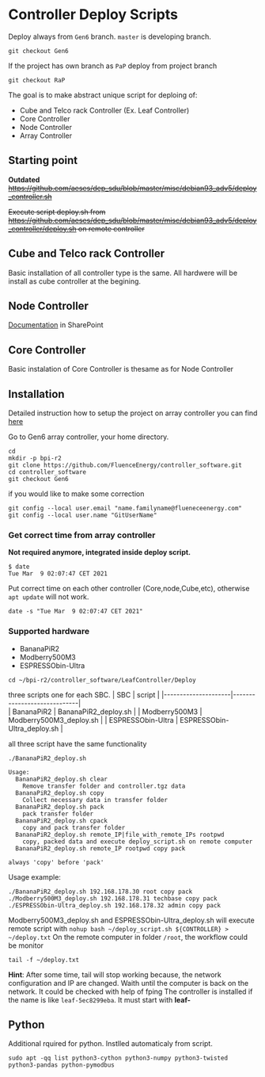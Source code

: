 # Controller Deploy Scripts

Deploy always from ```Gen6``` branch. ```master``` is developing branch.
```
git checkout Gen6
```
If the project has own branch as ```PaP``` deploy from project branch
```
git checkout RaP
```

The goal is to make abstract unique script for deploing of:
- Cube and Telco rack Controller  (Ex. Leaf Controller)
- Core Controller 
- Node Controller
- Array Controller


## Starting point

__Outdated__
~~https://github.com/aeses/dep_sdu/blob/master/misc/debian93_adv5/deploy_controller.sh~~

~~Execute script deploy.sh from
https://github.com/aeses/dep_sdu/blob/master/misc/debian93_adv5/deploy_controller/deploy.sh
on remote controller~~

## Cube and Telco rack Controller

Basic installation of all controller type is the same. All hardwere will be install as cube controller at the begining.

## Node Controller

[Documentation](https://fluenceenergy.atlassian.net/wiki/spaces/APD/pages/946798632/Node+Controller+Configuration+Advancion+5) in SharePoint

## Core Controller

Basic instalation of Core Controller is thesame as for Node Controller

## Installation

Detailed instruction how to setup the project on array controller you can find [here](./doc/ProjectSetup.md)

Go to Gen6 array controller, your home directory.
```
cd
mkdir -p bpi-r2
git clone https://github.com/FluenceEnergy/controller_software.git
cd controller_software
git checkout Gen6
```
if you would like to make some correction
```
git config --local user.email "name.familyname@flueneceenergy.com"
git config --local user.name "GitUserName"
```

### Get correct time from array controller
__Not required anymore, integrated inside deploy script.__
```
$ date
Tue Mar  9 02:07:47 CET 2021
```
Put correct time on each other controller (Core,node,Cube,etc), otherwise ```apt update``` will not work.
```
date -s "Tue Mar  9 02:07:47 CET 2021"
```

### Supported hardware
- BananaPiR2
- Modberry500M3
- ESPRESSObin-Ultra

```
cd ~/bpi-r2/controller_software/LeafController/Deploy
```
three scripts one for each SBC.
| SBC                 | script                      |
|---------------------|-----------------------------|      
| BananaPiR2          | BananaPiR2_deploy.sh        |
| Modberry500M3       | Modberry500M3_deploy.sh     |
| ESPRESSObin-Ultra   | ESPRESSObin-Ultra_deploy.sh |

all three script have the same functionality
```
./BananaPiR2_deploy.sh

Usage:
  BananaPiR2_deploy.sh clear
    Remove transfer folder and controller.tgz data
  BananaPiR2_deploy.sh copy
    Collect necessary data in transfer folder
  BananaPiR2_deploy.sh pack
    pack transfer folder
  BananaPiR2_deploy.sh cpack
    copy and pack transfer folder
  BananaPiR2_deploy.sh remote_IP|file_with_remote_IPs rootpwd
    copy, packed data and execute deploy_script.sh on remote computer
  BananaPiR2_deploy.sh remote_IP rootpwd copy pack

always 'copy' before 'pack'

```
Usage example:
```
./BananaPiR2_deploy.sh 192.168.178.30 root copy pack
./Modberry500M3_deploy.sh 192.168.178.31 techbase copy pack
./ESPRESSObin-Ultra_deploy.sh 192.168.178.32 admin copy pack
```

Modberry500M3_deploy.sh and ESPRESSObin-Ultra_deploy.sh will execute remote script with ```nohup bash ~/deploy_script.sh ${CONTROLLER} > ~/deploy.txt```
On the remote computer in folder ```/root```, the workflow could be monitor
```
tail -f ~/deploy.txt
```
__Hint__: After some time, tail will stop working because, the network configuration and IP are changed. Waith until the computer is back on the network. It could be checked with help of fping 
The controller is installed if the name is like ```leaf-5ec8299eba```. It must start with __leaf-__

## Python

Additional rquired for python. Instlled automaticaly from script.
```
sudo apt -qq list python3-cython python3-numpy python3-twisted python3-pandas python-pymodbus
```

